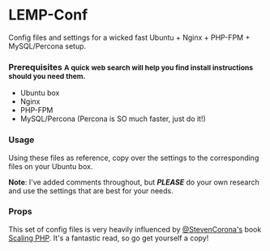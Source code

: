 LEMP-Conf
=========

Config files and settings for a wicked fast Ubuntu + Nginx + PHP-FPM + MySQL/Percona setup.

<h3>Prerequisites <small>A quick web search will help you find install instructions should you need them.</small></h3>

- Ubuntu box
- Nginx
- PHP-FPM
- MySQL/Percona (Percona is SO much faster, just do it!)

### Usage

Using these files as reference, copy over the settings to the corresponding files on your Ubuntu box.

**Note**: I've added comments throughout, but ***PLEASE*** do your own research and use the settings that are best for your needs.

### Props

This set of config files is very heavily influenced by [@StevenCorona's](http://twitter.com/stevencorona) book [Scaling PHP](https://www.scalingphpbook.com/). It's a fantastic read, so go get yourself a copy!